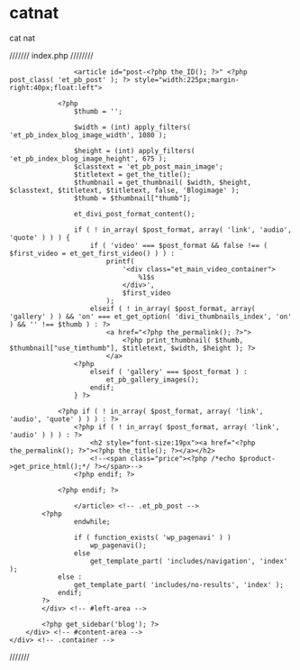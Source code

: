 # catnat
cat nat


/////// index.php ////////

<?php get_header(); ?>

<div id="main-content">
	<div class="container">
		<div id="content-area" class="clearfix">
			<div id="left-area">
<!-- ino index.php child -->
		<?php
			if ( have_posts() ) :
				while ( have_posts() ) : the_post();
					$post_format = et_pb_post_format(); ?>

					<article id="post-<?php the_ID(); ?>" <?php post_class( 'et_pb_post' ); ?> style="width:225px;margin-right:40px;float:left">

				<?php
					$thumb = '';

					$width = (int) apply_filters( 'et_pb_index_blog_image_width', 1080 );

					$height = (int) apply_filters( 'et_pb_index_blog_image_height', 675 );
					$classtext = 'et_pb_post_main_image';
					$titletext = get_the_title();
					$thumbnail = get_thumbnail( $width, $height, $classtext, $titletext, $titletext, false, 'Blogimage' );
					$thumb = $thumbnail["thumb"];

					et_divi_post_format_content();

					if ( ! in_array( $post_format, array( 'link', 'audio', 'quote' ) ) ) {
						if ( 'video' === $post_format && false !== ( $first_video = et_get_first_video() ) ) :
							printf(
								'<div class="et_main_video_container">
									%1$s
								</div>',
								$first_video
							);
						elseif ( ! in_array( $post_format, array( 'gallery' ) ) && 'on' === et_get_option( 'divi_thumbnails_index', 'on' ) && '' !== $thumb ) : ?>
							<a href="<?php the_permalink(); ?>">
								<?php print_thumbnail( $thumb, $thumbnail["use_timthumb"], $titletext, $width, $height ); ?>
							</a>
					<?php
						elseif ( 'gallery' === $post_format ) :
							et_pb_gallery_images();
						endif;
					} ?>

				<?php if ( ! in_array( $post_format, array( 'link', 'audio', 'quote' ) ) ) : ?>
					<?php if ( ! in_array( $post_format, array( 'link', 'audio' ) ) ) : ?>
						<h2 style="font-size:19px"><a href="<?php the_permalink(); ?>"><?php the_title(); ?></a></h2>
                        <!--<span class="price"><?php /*echo $product->get_price_html();*/ ?></span>-->
					<?php endif; ?>

				<?php endif; ?>

					</article> <!-- .et_pb_post -->
			<?php
					endwhile;

					if ( function_exists( 'wp_pagenavi' ) )
						wp_pagenavi();
					else
						get_template_part( 'includes/navigation', 'index' );
				else :
					get_template_part( 'includes/no-results', 'index' );
				endif;
			?>
			</div> <!-- #left-area -->
<!-- ino criação de sidebar-blog.php -->
			<?php get_sidebar('blog'); ?>
		</div> <!-- #content-area -->
	</div> <!-- .container -->
</div> <!-- #main-content -->

<?php get_footer(); ?>



///////
